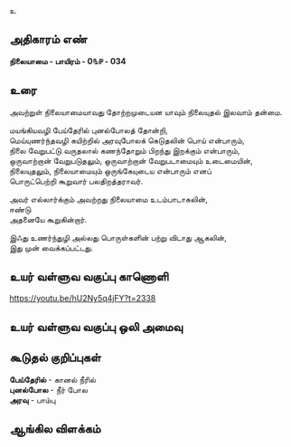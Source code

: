 உ


## அதிகாரம் எண்

**நிலையாமை - பாயிரம் - 0௩௪ - 034**

## உரை

அவற்றுள் நிலையாமையாவது தோற்றமுடையன யாவும் நிலையுதல் இலவாம் தன்மை.  

மயங்கியவழி பேய்தேரில் புனல்போலத் தோன்றி,  
மெய்யுணர்ந்தவழி கயிற்றில் அரவுபோலக் கெடுதலின் பொய் என்பாரும்,  
நிலை வேறுபட்டு வருதலால் கணந்தோறும் பிறந்து இறக்கும் என்பாரும்,  
ஒருவாற்றான் வேறுபடுதலும், ஒருவாற்றான் வேறுபடாமையும் உடைமையின்,  
நிலையுதலும், நிலையாமையும் ஒருங்கேயுடைய என்பாரும் எனப்  
பொருட்பெற்றி கூறுவார் பலதிறத்தராவர்.  

அவர் எல்லார்க்கும் அவற்றது நிலையாமை உடம்பாடாகலின்,  
ஈண்டு  
அதனையே கூறுகின்றார்.  

இஃது உணர்ந்துழி அல்லது பொருள்களின் பற்று விடாது ஆகலின்,  
இது முன் வைக்கப்பட்டது.

## உயர் வள்ளுவ வகுப்பு காணொளி

https://youtu.be/hU2Ny5q4jFY?t=2338

## உயர் வள்ளுவ வகுப்பு ஒலி அமைவு 


## கூடுதல் குறிப்புகள்  

**பேய்தேரில்** - கானல் நீரில்   
**புனல்போல** - நீர் போல  
**அரவு** - பாம்பு   

## ஆங்கில விளக்கம்

